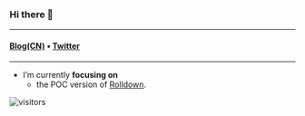 ### Hi there 👋

---

<h4>
  <a href="https://hyf.me/">Blog(CN)</a> • <a href="https://twitter.com/_hyf0">Twitter</a>
</h4>

---

<!--
**iheyunfei/iheyunfei** is a ✨ _special_ ✨ repository because its `README.md` (this file) appears on your GitHub profile.

Here are some ideas to get you started:

- 🔭 I’m currently focus on ...
- 🌱 I’m currently learning ...
- 👯 I’m looking to collaborate on ...
- 🤔 I’m looking for help with ...
- 💬 Ask me about ...
- 📫 How to reach me: ...
- 😄 Pronouns: ...
- ⚡ Fun fact: ...
-->

- I’m currently **focusing on**
  - the POC version of [Rolldown](https://github.com/Brooooooklyn/rolldown).

![visitors](https://visitor-badge.glitch.me/badge?page_id=iheyunfei.iheyunfei-badge&left_color=green&right_color=red)
